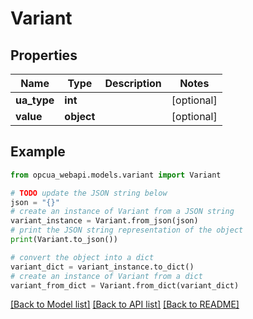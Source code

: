 # Variant


## Properties

Name | Type | Description | Notes
------------ | ------------- | ------------- | -------------
**ua_type** | **int** |  | [optional] 
**value** | **object** |  | [optional] 

## Example

```python
from opcua_webapi.models.variant import Variant

# TODO update the JSON string below
json = "{}"
# create an instance of Variant from a JSON string
variant_instance = Variant.from_json(json)
# print the JSON string representation of the object
print(Variant.to_json())

# convert the object into a dict
variant_dict = variant_instance.to_dict()
# create an instance of Variant from a dict
variant_from_dict = Variant.from_dict(variant_dict)
```
[[Back to Model list]](../README.md#documentation-for-models) [[Back to API list]](../README.md#documentation-for-api-endpoints) [[Back to README]](../README.md)


